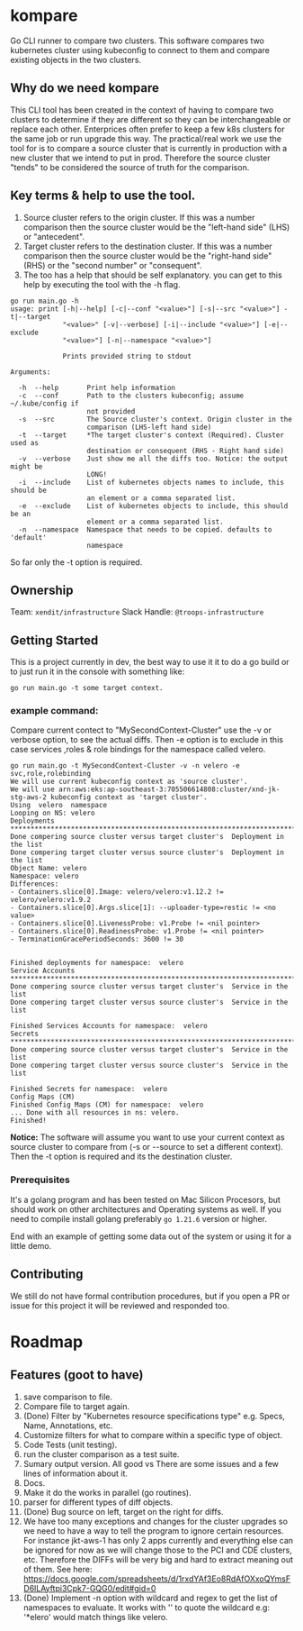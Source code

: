 # kompare

Go CLI runner to compare two clusters. This software compares two kubernetes cluster using kubeconfig to connect to them and compare existing objects in the two clusters.
## Why do we need kompare
This CLI tool has been created in the context of having to compare two clusters to determine if they are different so they can be interchangeable or replace each other. Enterprices often prefer to keep a few k8s clusters for the same job or run upgrade this way. The practical/real work we use the tool for is to compare a source cluster that is currently in production with a new cluster that we intend to put in prod. Therefore the source cluster "tends" to be considered the source of truth for the comparison.

## Key terms & help to use the tool.
1. Source cluster refers to the origin cluster. If this was a number comparison then the source cluster would be the "left-hand side" (LHS) or "antecedent".
2. Target cluster refers to the destination cluster. If this was a number comparison then the source cluster would be the "right-hand side" (RHS) or the "second number" or  "consequent".
3. The too has a help that should be self explanatory. you can get to this help by executing the tool with the -h flag.
```
go run main.go -h
usage: print [-h|--help] [-c|--conf "<value>"] [-s|--src "<value>"] -t|--target
             "<value>" [-v|--verbose] [-i|--include "<value>"] [-e|--exclude
             "<value>"] [-n|--namespace "<value>"]

             Prints provided string to stdout

Arguments:

  -h  --help       Print help information
  -c  --conf       Path to the clusters kubeconfig; assume ~/.kube/config if
                   not provided
  -s  --src        The Source cluster's context. Origin cluster in the
                   comparison (LHS-left hand side)
  -t  --target     *The target cluster's context (Required). Cluster used as
                   destination or consequent (RHS - Right hand side)
  -v  --verbose    Just show me all the diffs too. Notice: the output might be
                   LONG!
  -i  --include    List of kubernetes objects names to include, this should be
                   an element or a comma separated list.
  -e  --exclude    List of kubernetes objects to include, this should be an
                   element or a comma separated list.
  -n  --namespace  Namespace that needs to be copied. defaults to 'default'
                   namespace
```
So far only the -t option is required.

## Ownership
Team:   `xendit/infrastructure` 
Slack Handle: `@troops-infrastructure`

## Getting Started

This is a project currently in dev, the best way to use it it to do a go build or to just run it in the console with something like:
```
go run main.go -t some target context.
```
### example command:
Compare current contect to "MySecondContext-Cluster" use the -v or verbose option, to see the actual diffs. Then -e option is to exclude in this case services ,roles & role bindings for the namespace called velero.
```
go run main.go -t MySecondContext-Cluster -v -n velero -e svc,role,rolebinding
We will use current kubeconfig context as 'source cluster'.
We will use arn:aws:eks:ap-southeast-3:705506614808:cluster/xnd-jk-stg-aws-2 kubeconfig context as 'target cluster'.
Using  velero  namespace
Looping on NS: velero
Deployments
******************************************************************************************************
Done compering source cluster versus target cluster's  Deployment in the list
Done compering target cluster versus source cluster's  Deployment in the list
Object Name: velero
Namespace: velero
Differences:
- Containers.slice[0].Image: velero/velero:v1.12.2 != velero/velero:v1.9.2
- Containers.slice[0].Args.slice[1]: --uploader-type=restic != <no value>
- Containers.slice[0].LivenessProbe: v1.Probe != <nil pointer>
- Containers.slice[0].ReadinessProbe: v1.Probe != <nil pointer>
- TerminationGracePeriodSeconds: 3600 != 30


Finished deployments for namespace:  velero
Service Accounts
***************************************************************************************************
Done compering source cluster versus target cluster's  Service in the list
Done compering target cluster versus source cluster's  Service in the list

Finished Services Accounts for namespace:  velero
Secrets
***************************************************************************************************
Done compering source cluster versus target cluster's  Service in the list
Done compering target cluster versus source cluster's  Service in the list

Finished Secrets for namespace:  velero
Config Maps (CM)
Finished Config Maps (CM) for namespace:  velero
... Done with all resources in ns: velero.
Finished!
```
**Notice:** The software will assume you want to use your current context as source cluster to compare from (-s or --source to set a different context). Then the -t option is required and its the destination cluster. 

### Prerequisites

It's a golang program and has been tested on Mac Silicon Procesors, but should work on other architectures and Operating systems as well. If you need to compile install golang preferably `go 1.21.6` version or higher.

End with an example of getting some data out of the system or using it for a little demo.

## Contributing

We still do not have formal contribution procedures, but if you open a PR or issue for this project it will be reviewed and responded too.

# Roadmap

## Features (goot to have)
1. save comparison to file.
2. Compare file to target again.
3. (Done) Filter by "Kubernetes resource specifications type" e.g. Specs, Name, Annotations, etc. 
4. Customize filters for what to compare within a specific type of object.
5. Code Tests (unit testing).
6. run the cluster comparison as a test suite.
7. Sumary output version. All good vs There are some issues and a few lines of information about it.
8. Docs.
9. Make it do the works in parallel (go routines).
10. parser for different types of diff objects.
11. (Done) Bug source on left, target on the right for diffs.
12. We have too many exceptions and changes for the cluster upgrades so we need to have a way to tell the program to ignore certain resources. For instance jkt-aws-1 has only 2 apps currently and everything else can be ignored for now as we will change those to the PCI and CDE clusters, etc. Therefore the DIFFs will be very big and hard to extract meaning out of them. See here: https://docs.google.com/spreadsheets/d/1rxdYAf3Eo8RdAfOXxoQYmsFD6lLAyftpi3Cpk7-GQG0/edit#gid=0
13. (Done) Implement -n option with wildcard and regex to get the list of namespaces to evaluate. It works with '' to quote the wildcard e.g: '*elero' would  match things like velero.

